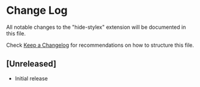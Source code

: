# Change Log

All notable changes to the "hide-stylex" extension will be documented in this file.

Check [Keep a Changelog](http://keepachangelog.com/) for recommendations on how to structure this file.

## [Unreleased]

- Initial release